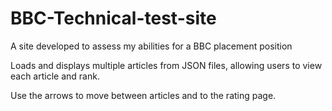 # BBC-Technical-test-site
A site developed to assess my abilities for a BBC placement position

Loads and displays multiple articles from JSON files, allowing users to view each article and rank.

Use the arrows to move between articles and to the rating page.
